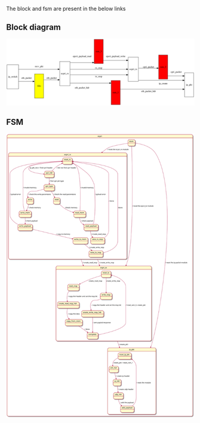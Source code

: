 
The block and fsm are present in the below links

## Block diagram

![block diagram](./fsm_block/ecpri_block_2.svg)


## FSM 

![fsm](./fsm_block/ecpri_fsm_1.svg)
